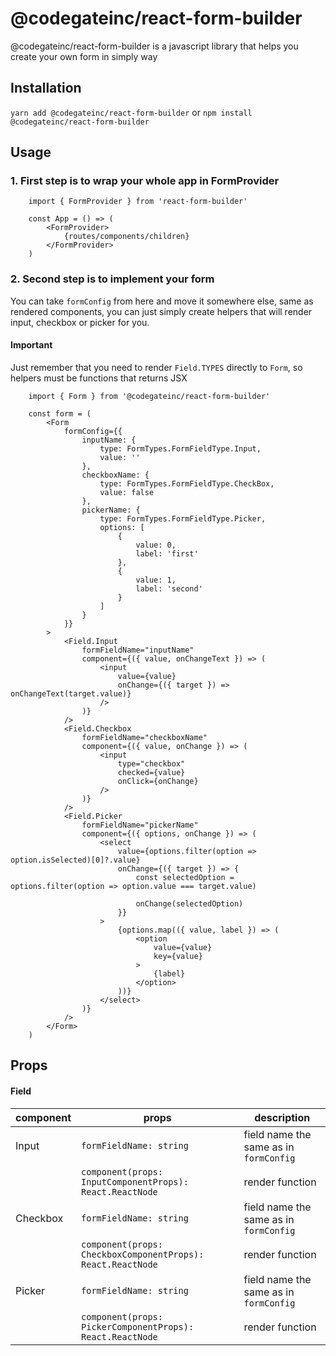 # @codegateinc/react-form-builder

@codegateinc/react-form-builder is a javascript library that helps you create your own form in simply way

## Installation

`yarn add @codegateinc/react-form-builder` or `npm install @codegateinc/react-form-builder`

## Usage

### 1. First step is to wrap your whole app in FormProvider

```
    import { FormProvider } from 'react-form-builder'

    const App = () => (
        <FormProvider>
            {routes/components/children}
        </FormProvider>
    )
```

### 2. Second step is to implement your form

You can take `formConfig` from here and move it somewhere else, same as rendered components, 
you can just simply create helpers that will render input, checkbox or picker for you.

#### Important

Just remember that you need to render `Field.TYPES` directly to `Form`, so helpers must be 
functions that returns JSX

```
    import { Form } from '@codegateinc/react-form-builder'

    const form = (
        <Form
            formConfig={{
                inputName: {
                    type: FormTypes.FormFieldType.Input,
                    value: ''
                },
                checkboxName: {
                    type: FormTypes.FormFieldType.CheckBox,
                    value: false
                },
                pickerName: {
                    type: FormTypes.FormFieldType.Picker,
                    options: [
                        {
                            value: 0,
                            label: 'first'
                        },
                        {
                            value: 1,
                            label: 'second'
                        }
                    ]
                }
            }}
        >
            <Field.Input
                formFieldName="inputName"
                component={({ value, onChangeText }) => (
                    <input
                        value={value}
                        onChange={({ target }) => onChangeText(target.value)}
                    />
                )}
            />
            <Field.Checkbox
                formFieldName="checkboxName"
                component={({ value, onChange }) => (
                    <input
                        type="checkbox"
                        checked={value}
                        onClick={onChange}
                    />
                )}
            />
            <Field.Picker
                formFieldName="pickerName"
                component={({ options, onChange }) => (
                    <select
                        value={options.filter(option => option.isSelected)[0]?.value}
                        onChange={({ target }) => {
                            const selectedOption = options.filter(option => option.value === target.value)

                            onChange(selectedOption)
                        }}
                    >
                        {options.map(({ value, label }) => (
                            <option
                                value={value}
                                key={value}
                            >
                                {label}
                            </option>
                        ))}
                    </select>
                )}
            />
        </Form>
    )
```

## Props

#### Field

|component|                 props                                     | description
|---------|-----------------------------------------------------------|------------
|Input    |`formFieldName: string`                                    |field name the same as in `formConfig`
|         |`component(props: InputComponentProps): React.ReactNode`   |render function
|Checkbox |`formFieldName: string`                                    |field name the same as in `formConfig`
|         |`component(props: CheckboxComponentProps): React.ReactNode`|render function
|Picker   |`formFieldName: string`                                    |field name the same as in `formConfig`
|         |`component(props: PickerComponentProps): React.ReactNode`  |render function
